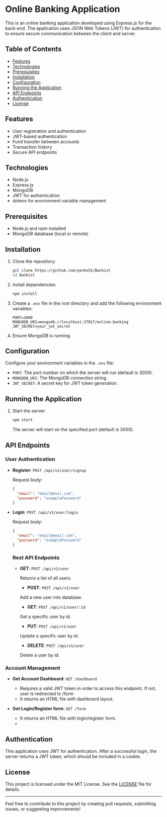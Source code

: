 # Online Banking Application

This is an online banking application developed using Express.js for the back-end. The application uses JSON Web Tokens (JWT) for authentication to ensure secure communication between the client and server.

## Table of Contents

- [Features](#features)
- [Technologies](#technologies)
- [Prerequisites](#prerequisites)
- [Installation](#installation)
- [Configuration](#configuration)
- [Running the Application](#running-the-application)
- [API Endpoints](#api-endpoints)
- [Authentication](#authentication)
- [License](#license)

## Features

- User registration and authentication
- JWT-based authentication
- Fund transfer between accounts
- Transaction history
- Secure API endpoints

## Technologies

- Node.js
- Express.js
- MongoDB
- JWT for authentication
- dotenv for environment variable management

## Prerequisites

- Node.js and npm installed
- MongoDB database (local or remote)

## Installation

1. Clone the repository:

   ```bash
   git clone https://github.com/yenkoSS/Bankist
   cd Bankist
   ```

2. Install dependencies:

   ```bash
   npm install
   ```

3. Create a `.env` file in the root directory and add the following environment variables:

   ```plaintext
   PORT=3000
   MONGODB_URI=mongodb://localhost:27017/online-banking
   JWT_SECRET=your_jwt_secret
   ```

4. Ensure MongoDB is running. 

## Configuration

Configure your environment variables in the `.env` file:

- `PORT`: The port number on which the server will run (default is 3000).
- `MONGODB_URI`: The MongoDB connection string.
- `JWT_SECRET`: A secret key for JWT token generation.

## Running the Application

1. Start the server:

   ```bash
   npm start
   ```

   The server will start on the specified port (default is 3000).

## API Endpoints

### User Authentication

- **Register**: `POST /api/v1/user/signup`
  
  Request body:
  ```json
  {
    "email": "email@mail.com",
    "password": "examplePassword"
  }
  ```

- **Login**: `POST /api/v1/user/login`
  
  Request body:
  ```json
  {
    "email": "email@email.com",
    "password": "examplePassword"
  }
  ```

  ### Rest API Endpoints

  - **GET**: `POST /api/v1/user`

    Returns a list of all users.
    
    - **POST**: `POST /api/v1/user`

    Add a new user into database.

    - **GET**: `POST /api/v1/user/:id`

    Get a specific user by id.

    - **PUT**: `POST /api/v1/user`

    Update a specific user by id.

    - **DELETE**: `POST /api/v1/user`

    Delete a user by id.

### Account Management

- **Get Account Dashboard**: `GET /dashboard`
  
  * Requires a valid JWT token in order to access this endpoint. If not, user is redirected to /form
  * It returns an HTML file with dashboard layout.
  
- **Get Login/Register form**: `GET /form`
  *  It returns an HTML file with login/register form.
  *  
## Authentication

This application uses JWT for authentication. After a successful login, the server returns a JWT token, which should be included in a cookie.


## License

This project is licensed under the MIT License. See the [LICENSE](LICENSE) file for details.

---

Feel free to contribute to this project by creating pull requests, submitting issues, or suggesting improvements!
